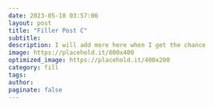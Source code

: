 ```yaml
---
date: 2023-05-18 03:57:06
layout: post
title: "Filler Post C"
subtitle:
description: I will add more here when I get the chance
image: https://placehold.it/800x400
optimized_image: https://placehold.it/400x200
category: fill
tags:
author:
paginate: false
---
```

